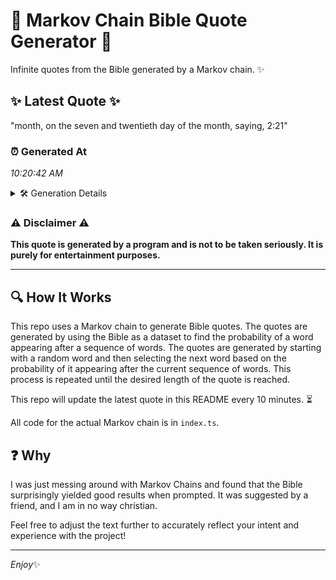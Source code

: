 # 📖 Markov Chain Bible Quote Generator 📖

Infinite quotes from the Bible generated by a Markov chain. ✨

## ✨ Latest Quote ✨
"month, on the seven and twentieth day of the month, saying, 2:21"

### ⏰ Generated At
*10:20:42 AM*

<details>
    <summary>🛠️ Generation Details</summary>
    <p>
        <strong>🌱 Seed:</strong> month,<br>
        <strong>🔄 Iterations:</strong> 11<br>
        <strong>📜 Context History:</strong><br>[ month, ]: on<br>[ month,, on ]: the<br>[ month,, on, the ]: seven<br>[ month,, on, the, seven ]: and<br>[ month,, on, the, seven, and ]: twentieth<br>[ month,, on, the, seven, and, twentieth ]: day<br>[ on, the, seven, and, twentieth, day ]: of<br>[ the, seven, and, twentieth, day, of ]: the<br>[ seven, and, twentieth, day, of, the ]: month,<br>[ and, twentieth, day, of, the, month, ]: saying,<br>[ twentieth, day, of, the, month,, saying, ]: 2:21<br>
    </p>
</details>

### ⚠️ Disclaimer ⚠️
**This quote is generated by a program and is not to be taken seriously. It is purely for entertainment purposes.**

---

## 🔍 How It Works

This repo uses a Markov chain to generate Bible quotes. The quotes are generated by using the Bible as a dataset to find the probability of a word appearing after a sequence of words. The quotes are generated by starting with a random word and then selecting the next word based on the probability of it appearing after the current sequence of words. This process is repeated until the desired length of the quote is reached.

This repo will update the latest quote in this README every 10 minutes. ⏳

All code for the actual Markov chain is in `index.ts`.

## ❓ Why

I was just messing around with Markov Chains and found that the Bible surprisingly yielded good results when prompted. 
It was suggested by a friend, and I am in no way christian.

Feel free to adjust the text further to accurately reflect your intent and experience with the project!

---

*Enjoy*✨
